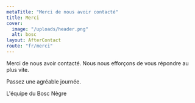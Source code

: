```yaml
---
metaTitle: "Merci de nous avoir contacté"
title: Merci
cover: 
  image: "/uploads/header.png"
  alt: bosc
layout: AfterContact
route: "fr/merci"
---
```


Merci de nous avoir contacté. Nous nous efforçons de vous répondre au plus vite.

Passez une agréable journée.

L'équipe du Bosc Nègre
